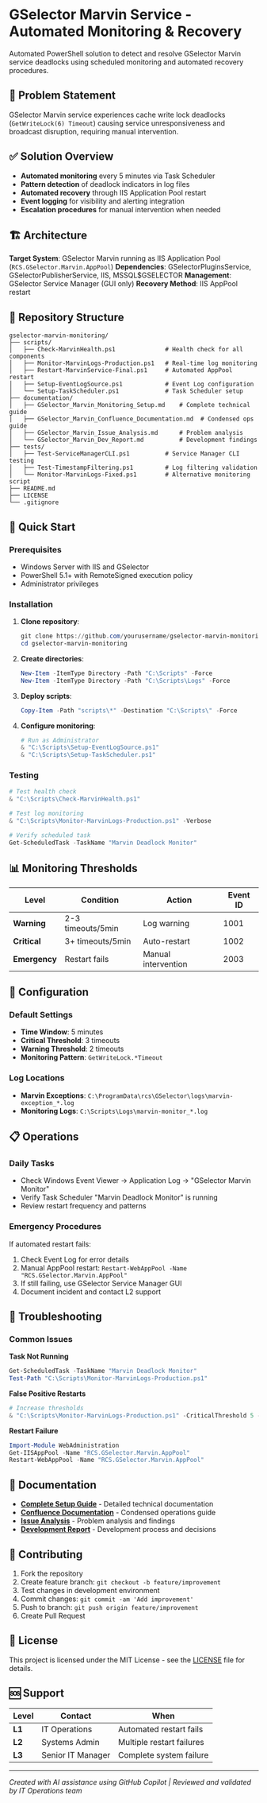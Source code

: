 # GSelector Marvin Service - Automated Monitoring & Recovery

Automated PowerShell solution to detect and resolve GSelector Marvin service deadlocks using scheduled monitoring and automated recovery procedures.

## 🚨 Problem Statement

GSelector Marvin service experiences cache write lock deadlocks (`GetWriteLock(6) Timeout`) causing service unresponsiveness and broadcast disruption, requiring manual intervention.

## ✅ Solution Overview

- **Automated monitoring** every 5 minutes via Task Scheduler
- **Pattern detection** of deadlock indicators in log files
- **Automated recovery** through IIS Application Pool restart
- **Event logging** for visibility and alerting integration
- **Escalation procedures** for manual intervention when needed

## 🏗️ Architecture

**Target System**: GSelector Marvin running as IIS Application Pool (`RCS.GSelector.Marvin.AppPool`)
**Dependencies**: GSelectorPluginsService, GSelectorPublisherService, IIS, MSSQL$GSELECTOR
**Management**: GSelector Service Manager (GUI only)
**Recovery Method**: IIS AppPool restart

## 📁 Repository Structure

```
gselector-marvin-monitoring/
├── scripts/
│   ├── Check-MarvinHealth.ps1              # Health check for all components
│   ├── Monitor-MarvinLogs-Production.ps1   # Real-time log monitoring
│   ├── Restart-MarvinService-Final.ps1     # Automated AppPool restart
│   ├── Setup-EventLogSource.ps1            # Event Log configuration
│   └── Setup-TaskScheduler.ps1             # Task Scheduler setup
├── documentation/
│   ├── GSelector_Marvin_Monitoring_Setup.md    # Complete technical guide
│   ├── GSelector_Marvin_Confluence_Documentation.md  # Condensed ops guide
│   ├── GSelector_Marvin_Issue_Analysis.md      # Problem analysis
│   └── GSelector_Marvin_Dev_Report.md          # Development findings
├── tests/
│   ├── Test-ServiceManagerCLI.ps1          # Service Manager CLI testing
│   ├── Test-TimestampFiltering.ps1         # Log filtering validation
│   └── Monitor-MarvinLogs-Fixed.ps1        # Alternative monitoring script
├── README.md
├── LICENSE
└── .gitignore
```

## 🚀 Quick Start

### Prerequisites
- Windows Server with IIS and GSelector
- PowerShell 5.1+ with RemoteSigned execution policy
- Administrator privileges

### Installation
1. **Clone repository**:
   ```powershell
   git clone https://github.com/yourusername/gselector-marvin-monitoring.git
   cd gselector-marvin-monitoring
   ```

2. **Create directories**:
   ```powershell
   New-Item -ItemType Directory -Path "C:\Scripts" -Force
   New-Item -ItemType Directory -Path "C:\Scripts\Logs" -Force
   ```

3. **Deploy scripts**:
   ```powershell
   Copy-Item -Path "scripts\*" -Destination "C:\Scripts\" -Force
   ```

4. **Configure monitoring**:
   ```powershell
   # Run as Administrator
   & "C:\Scripts\Setup-EventLogSource.ps1"
   & "C:\Scripts\Setup-TaskScheduler.ps1"
   ```

### Testing
```powershell
# Test health check
& "C:\Scripts\Check-MarvinHealth.ps1"

# Test log monitoring
& "C:\Scripts\Monitor-MarvinLogs-Production.ps1" -Verbose

# Verify scheduled task
Get-ScheduledTask -TaskName "Marvin Deadlock Monitor"
```

## 📊 Monitoring Thresholds

| Level | Condition | Action | Event ID |
|-------|-----------|--------|----------|
| **Warning** | 2-3 timeouts/5min | Log warning | 1001 |
| **Critical** | 3+ timeouts/5min | Auto-restart | 1002 |
| **Emergency** | Restart fails | Manual intervention | 2003 |

## 🔧 Configuration

### Default Settings
- **Time Window**: 5 minutes
- **Critical Threshold**: 3 timeouts
- **Warning Threshold**: 2 timeouts
- **Monitoring Pattern**: `GetWriteLock.*Timeout`

### Log Locations
- **Marvin Exceptions**: `C:\ProgramData\rcs\GSelector\logs\marvin-exception_*.log`
- **Monitoring Logs**: `C:\Scripts\Logs\marvin-monitor_*.log`

## 📋 Operations

### Daily Tasks
- Check Windows Event Viewer → Application Log → "GSelector Marvin Monitor"
- Verify Task Scheduler "Marvin Deadlock Monitor" is running
- Review restart frequency and patterns

### Emergency Procedures
If automated restart fails:
1. Check Event Log for error details
2. Manual AppPool restart: `Restart-WebAppPool -Name "RCS.GSelector.Marvin.AppPool"`
3. If still failing, use GSelector Service Manager GUI
4. Document incident and contact L2 support

## 🚨 Troubleshooting

### Common Issues

**Task Not Running**
```powershell
Get-ScheduledTask -TaskName "Marvin Deadlock Monitor"
Test-Path "C:\Scripts\Monitor-MarvinLogs-Production.ps1"
```

**False Positive Restarts**
```powershell
# Increase thresholds
& "C:\Scripts\Monitor-MarvinLogs-Production.ps1" -CriticalThreshold 5 -TimeWindowMinutes 10
```

**Restart Failure**
```powershell
Import-Module WebAdministration
Get-IISAppPool -Name "RCS.GSelector.Marvin.AppPool"
Restart-WebAppPool -Name "RCS.GSelector.Marvin.AppPool"
```

## 📖 Documentation

- **[Complete Setup Guide](documentation/GSelector_Marvin_Monitoring_Setup.md)** - Detailed technical documentation
- **[Confluence Documentation](documentation/GSelector_Marvin_Confluence_Documentation.md)** - Condensed operations guide
- **[Issue Analysis](documentation/GSelector_Marvin_Issue_Analysis.md)** - Problem analysis and findings
- **[Development Report](documentation/GSelector_Marvin_Dev_Report.md)** - Development process and decisions

## 🤝 Contributing

1. Fork the repository
2. Create feature branch: `git checkout -b feature/improvement`
3. Test changes in development environment
4. Commit changes: `git commit -am 'Add improvement'`
5. Push to branch: `git push origin feature/improvement`
6. Create Pull Request

## 📄 License

This project is licensed under the MIT License - see the [LICENSE](LICENSE) file for details.

## 🆘 Support

| Level | Contact | When |
|-------|---------|------|
| **L1** | IT Operations | Automated restart fails |
| **L2** | Systems Admin | Multiple restart failures |
| **L3** | Senior IT Manager | Complete system failure |

---

*Created with AI assistance using GitHub Copilot | Reviewed and validated by IT Operations team*
